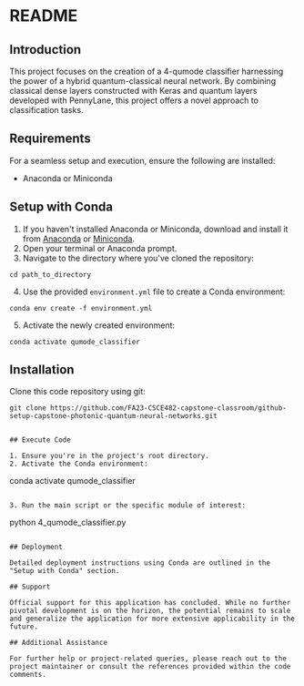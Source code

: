 # README

## Introduction

This project focuses on the creation of a 4-qumode classifier harnessing the power of a hybrid quantum-classical neural network. By combining classical dense layers constructed with Keras and quantum layers developed with PennyLane, this project offers a novel approach to classification tasks.

## Requirements

For a seamless setup and execution, ensure the following are installed:

- Anaconda or Miniconda

## Setup with Conda

1. If you haven't installed Anaconda or Miniconda, download and install it from [Anaconda](https://www.anaconda.com/products/distribution) or [Miniconda](https://docs.conda.io/en/latest/miniconda.html).
2. Open your terminal or Anaconda prompt.
3. Navigate to the directory where you've cloned the repository:

```
cd path_to_directory
```

4. Use the provided `environment.yml` file to create a Conda environment:

```
conda env create -f environment.yml
```

5. Activate the newly created environment:

```
conda activate qumode_classifier
```

## Installation

Clone this code repository using git:

```
git clone https://github.com/FA23-CSCE482-capstone-classroom/github-setup-capstone-photonic-quantum-neural-networks.git
```

```

## Execute Code

1. Ensure you're in the project's root directory.
2. Activate the Conda environment:

```
conda activate qumode_classifier
```

3. Run the main script or the specific module of interest:

```
python 4_qumode_classifier.py
```

## Deployment

Detailed deployment instructions using Conda are outlined in the "Setup with Conda" section.

## Support

Official support for this application has concluded. While no further pivotal development is on the horizon, the potential remains to scale and generalize the application for more extensive applicability in the future.

## Additional Assistance

For further help or project-related queries, please reach out to the project maintainer or consult the references provided within the code comments.
